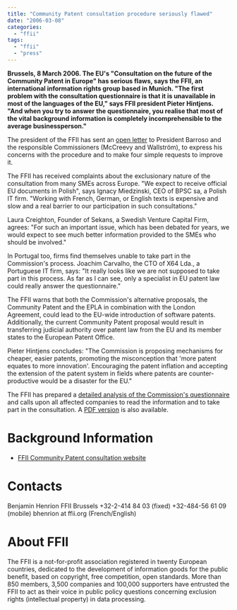 ```yaml
---
title: "Community Patent consultation procedure seriously flawed"
date: "2006-03-08"
categories: 
  - "ffii"
tags: 
  - "ffii"
  - "press"
---
```


**Brussels, 8 March 2006. The EU's "Consultation on the future of the Community Patent in Europe" has serious flaws, says the FFII, an international information rights group based in Munich. "The first problem with the consultation questionnaire is that it is unavailable in most of the languages of the EU," says FFII president Pieter Hintjens. "And when you try to answer the questionnaire, you realise that most of the vital background information is completely incomprehensible to the average businessperson."**

The president of the FFII has sent an [open letter](http://consultation.ffii.org/Open_Letter) to President Barroso and the responsible Commissioners (McCreevy and Wallström), to express his concerns with the procedure and to make four simple requests to improve it.

The FFII has received complaints about the exclusionary nature of the consultation from many SMEs across Europe. "We expect to receive official EU documents in Polish", says Ignacy Miedzinski, CEO of BPSC sa, a Polish IT firm. "Working with French, German, or English texts is expensive and slow and a real barrier to our participation in such consultations."

Laura Creighton, Founder of Sekans, a Swedish Venture Capital Firm, agrees: "For such an important issue, which has been debated for years, we would expect to see much better information provided to the SMEs who should be involved."

In Portugal too, firms find themselves unable to take part in the Commission's process. Joachim Carvalho, the CTO of X64 Lda., a Portuguese IT firm, says: "It really looks like we are not supposed to take part in this process. As far as I can see, only a specialist in EU patent law could really answer the questionnaire."

The FFII warns that both the Commission's alternative proposals, the Community Patent and the EPLA in combination with the London Agreement, could lead to the EU-wide introduction of software patents. Additionally, the current Community Patent proposal would result in transferring judicial authority over patent law from the EU and its member states to the European Patent Office.

Pieter Hintjens concludes: "The Commission is proposing mechanisms for cheaper, easier patents, promoting the misconception that 'more patent equates to more innovation'. Encouraging the patent inflation and accepting the extension of the patent system in fields where patents are counter-productive would be a disaster for the EU."

The FFII has prepared a [detailed analysis of the Commission's questionnaire](http://consultation.ffii.org/) and calls upon all affected companies to read the information and to take part in the consultation. A [PDF version](http://consultation.ffii.org/Downloads) is also available.

# Background Information

- [FFII Community Patent consultation website](http://consultation.ffii.org/)
    

# Contacts

Benjamin Henrion FFII Brussels +32-2-414 84 03 (fixed) +32-484-56 61 09 (mobile) bhenrion at ffii.org (French/English)

# About FFII

The FFII is a not-for-profit association registered in twenty European countries, dedicated to the development of information goods for the public benefit, based on copyright, free competition, open standards. More than 850 members, 3,500 companies and 100,000 supporters have entrusted the FFII to act as their voice in public policy questions concerning exclusion rights (intellectual property) in data processing.
